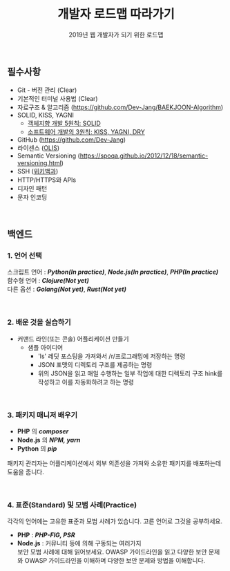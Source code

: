 <h1 align="center">개발자 로드맵 따라가기</h2>
<p align="center">2019년 웹 개발자가 되기 위한 로드맵</p>

<br>

## 필수사항
- Git - 버전 관리 (Clear)
- 기본적인 터미널 사용법 (Clear)
- 자료구조 & 알고리즘 (https://github.com/Dev-Jang/BAEKJOON-Algorithm)
- SOLID, KISS, YAGNI
  - [객체지향 개발 5원칙: SOLID](http://www.nextree.co.kr/p6960/)
  - [소프트웨어 개발의 3원칙: KISS, YAGNI, DRY](https://blog.naver.com/PostView.nhn?blogId=dilrong&logNo=221499759558)
- GitHub (https://github.com/Dev-Jang)
- 라이센스 ([OLIS](https://www.olis.or.kr/images/egovframework/olisImage/common/OpensourceSW_License_Guide.pdf))
- Semantic Versioning (https://spoqa.github.io/2012/12/18/semantic-versioning.html)
- SSH ([위키백과](https://ko.wikipedia.org/wiki/%EC%8B%9C%ED%81%90%EC%96%B4_%EC%85%B8))
- HTTP/HTTPS와 APIs
- 디자인 패턴
- 문자 인코딩

<br>

## 백엔드  
### 1. 언어 선택
스크립트 언어 : ***Python(In practice)***, ***Node.js(In practice)***, ***PHP(In practice)***  
함수형 언어 : ***Clojure(Not yet)***  
다른 옵션 : ***Golang(Not yet)***, ***Rust(Not yet)***  

<br>

### 2. 배운 것을 실습하기
- 커맨드 라인(또는 콘솔) 어플리케이션 만들기
  - 샘플 아이디어
    - 'ls' 레딧 포스팅을 가져와서 /r/프로그래밍에 저장하는 명령
    - JSON 포맷의 디렉토리 구조를 제공하는 명령
    - 위의 JSON을 읽고 매일 수행하는 일부 작업에 대한 디렉토리 구조 hink를 작성하고 이를 자동화하려고 하는 명령
    
<br>

### 3. 패키지 매니저 배우기
- **PHP** 의 ***composer***  
- **Node.js** 의 ***NPM, yarn***  
- **Python** 의 ***pip***    

패키지 관리자는 어플리케이션에서 외부 의존성을 가져와 소유한 패키지를 배포하는데 도움을 줍니다.

<br>

### 4. 표준(Standard) 및 모범 사례(Practice)
각각의 언어에는 고유한 표준과 모범 사례가 있습니다.
고른 언어로 그것을 공부하세요.  
- **PHP** : ***PHP-FIG, PSR***  
- **Node.js** : 커뮤니티 등에 의해 구동되는 여러가지  
보안 모범 사례에 대해 읽어보세요.
OWASP 가이드라인을 읽고 다양한 보안 문제와 OWASP 가이드라인을 이해하며 다양한 보안 문제와 방법을 이해합니다.
